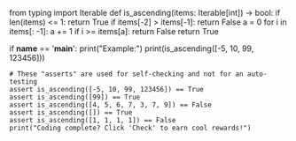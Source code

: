 from typing import Iterable
def is_ascending(items: Iterable[int]) -> bool:
    if len(items) <= 1:
        return True
    if items[-2] > items[-1]:
        return False
    a = 0
    for i in items[: -1]:
        a += 1
        if i >= items[a]:
            return False
    return True

if __name__ == '__main__':
    print("Example:")
    print(is_ascending([-5, 10, 99, 123456]))
    
    # These "asserts" are used for self-checking and not for an auto-testing
    assert is_ascending([-5, 10, 99, 123456]) == True
    assert is_ascending([99]) == True
    assert is_ascending([4, 5, 6, 7, 3, 7, 9]) == False
    assert is_ascending([]) == True
    assert is_ascending([1, 1, 1, 1]) == False
    print("Coding complete? Click 'Check' to earn cool rewards!")
